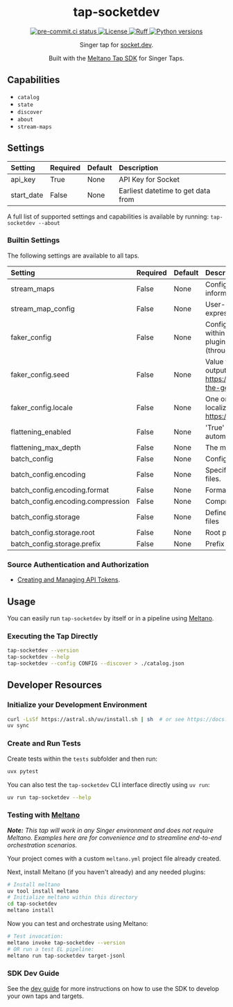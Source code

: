 <div align="center">

# tap-socketdev

<div>
  <a href="https://results.pre-commit.ci/latest/github/reservoir-data/tap-socketdev/main">
    <img alt="pre-commit.ci status" src="https://results.pre-commit.ci/badge/github/reservoir-data/tap-socketdev/main.svg"/>
  </a>
  <a href="https://github.com/reservoir-data/tap-socketdev/blob/main/LICENSE">
    <img alt="License" src="https://img.shields.io/github/license/reservoir-data/tap-socketdev"/>
  </a>
  <a href="https://github.com/astral-sh/ruff">
    <img src="https://img.shields.io/endpoint?url=https://raw.githubusercontent.com/charliermarsh/ruff/main/assets/badge/v2.json" alt="Ruff" style="max-width:100%;">
  </a>
  <a href="https://pypi.org/p/tap-socketdev/">
    <img alt="Python versions" src="https://img.shields.io/pypi/pyversions/tap-socketdev"/>
  </a>
</div>

Singer tap for [socket.dev](https://socket.dev).

Built with the [Meltano Tap SDK](https://sdk.meltano.com) for Singer Taps.

</div>

## Capabilities

* `catalog`
* `state`
* `discover`
* `about`
* `stream-maps`

## Settings

| Setting    | Required | Default | Description                        |
| :--------- | :------- | :------ | :--------------------------------- |
| api_key    | True     | None    | API Key for Socket                 |
| start_date | False    | None    | Earliest datetime to get data from |

A full list of supported settings and capabilities is available by running: `tap-socketdev --about`

### Builtin Settings

The following settings are available to all taps.

| Setting                           | Required | Default | Description                                                                                                                                                                                                                                               |
| :-------------------------------- | :------- | :------ | :-------------------------------------------------------------------------------------------------------------------------------------------------------------------------------------------------------------------------------------------------------- |
| stream_maps                       | False    | None    | Config object for stream maps capability. For more information check out [Stream Maps](https://sdk.meltano.com/en/latest/stream_maps.html).                                                                                                               |
| stream_map_config                 | False    | None    | User-defined config values to be used within map expressions.                                                                                                                                                                                             |
| faker_config                      | False    | None    | Config for the [`Faker`](https://faker.readthedocs.io/en/master/) instance variable `fake` used within map expressions. Only applicable if the plugin specifies `faker` as an additional dependency (through the `singer-sdk` `faker` extra or directly). |
| faker_config.seed                 | False    | None    | Value to seed the Faker generator for deterministic output: https://faker.readthedocs.io/en/master/#seeding-the-generator                                                                                                                                 |
| faker_config.locale               | False    | None    | One or more LCID locale strings to produce localized output for: https://faker.readthedocs.io/en/master/#localization                                                                                                                                     |
| flattening_enabled                | False    | None    | 'True' to enable schema flattening and automatically expand nested properties.                                                                                                                                                                            |
| flattening_max_depth              | False    | None    | The max depth to flatten schemas.                                                                                                                                                                                                                         |
| batch_config                      | False    | None    | Configuration for BATCH message capabilities.                                                                                                                                                                                                             |
| batch_config.encoding             | False    | None    | Specifies the format and compression of the batch files.                                                                                                                                                                                                  |
| batch_config.encoding.format      | False    | None    | Format to use for batch files.                                                                                                                                                                                                                            |
| batch_config.encoding.compression | False    | None    | Compression format to use for batch files.                                                                                                                                                                                                                |
| batch_config.storage              | False    | None    | Defines the storage layer to use when writing batch files                                                                                                                                                                                                 |
| batch_config.storage.root         | False    | None    | Root path to use when writing batch files.                                                                                                                                                                                                                |
| batch_config.storage.prefix       | False    | None    | Prefix to use when writing batch files.                                                                                                                                                                                                                   |

### Source Authentication and Authorization

- [Creating and Managing API Tokens](https://docs.socket.dev/reference/creating-and-managing-api-tokens).

## Usage

You can easily run `tap-socketdev` by itself or in a pipeline using [Meltano](https://meltano.com/).

### Executing the Tap Directly

```bash
tap-socketdev --version
tap-socketdev --help
tap-socketdev --config CONFIG --discover > ./catalog.json
```

## Developer Resources

### Initialize your Development Environment

```bash
curl -LsSf https://astral.sh/uv/install.sh | sh  # or see https://docs.astral.sh/uv/getting-started/installation/
uv sync
```

### Create and Run Tests

Create tests within the `tests` subfolder and then run:

```bash
uvx pytest
```

You can also test the `tap-socketdev` CLI interface directly using `uv run`:

```bash
uv run tap-socketdev --help
```

### Testing with [Meltano](https://www.meltano.com)

_**Note:** This tap will work in any Singer environment and does not require Meltano.
Examples here are for convenience and to streamline end-to-end orchestration scenarios._

Your project comes with a custom `meltano.yml` project file already created.

Next, install Meltano (if you haven't already) and any needed plugins:

```bash
# Install meltano
uv tool install meltano
# Initialize meltano within this directory
cd tap-socketdev
meltano install
```

Now you can test and orchestrate using Meltano:

```bash
# Test invocation:
meltano invoke tap-socketdev --version
# OR run a test EL pipeline:
meltano run tap-socketdev target-jsonl
```

### SDK Dev Guide

See the [dev guide](https://sdk.meltano.com/en/latest/dev_guide.html) for more instructions on how to use the SDK to
develop your own taps and targets.
